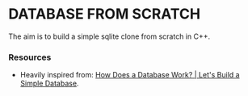 # DATABASE FROM SCRATCH

The aim is to build a simple sqlite clone from scratch in C++.

### Resources
 - Heavily inspired from: [How Does a Database Work? | Let's Build a Simple Database](https://cstack.github.io/db_tutorial/).